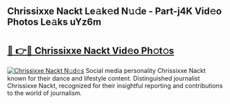 ## Chrissixxe Nackt Le𝚊k𝚎d N𝚞𝚍e - Part-j4K Vid𝚎o Photos Le𝚊ks uYz6m

# <h2><a href="http://fb1iuf.evod.top/?m=Chrissixxe+Nackt">🔗 👉🔴 Chrissixxe Nackt Vid𝚎o Ph𝚘t𝚘s</a></h2>

[![Chrissixxe Nackt N𝚞d𝚎s](https://i.imgur.com/8V9OHl7.gif)](http://fb1iuf.evod.top/?m=Chrissixxe+Nackt)
Social media personality Chrissixxe Nackt known for their dance and lifestyle content. Distinguished journalist Chrissixxe Nackt, recognized for their insightful reporting and contributions to the world of journalism. 
